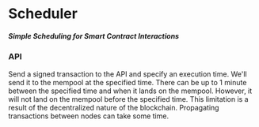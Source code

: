 # Scheduler
##### Simple Scheduling for Smart Contract Interactions

### API

Send a signed transaction to the API and specify an execution time. We'll send it to the mempool at the specified time.
There can be up to 1 minute between the specified time and when it lands on the mempool. However, it will not land on
the mempool before the specified time. This limitation is a result of the decentralized nature of the blockchain. 
Propagating transactions between nodes can take some time.
